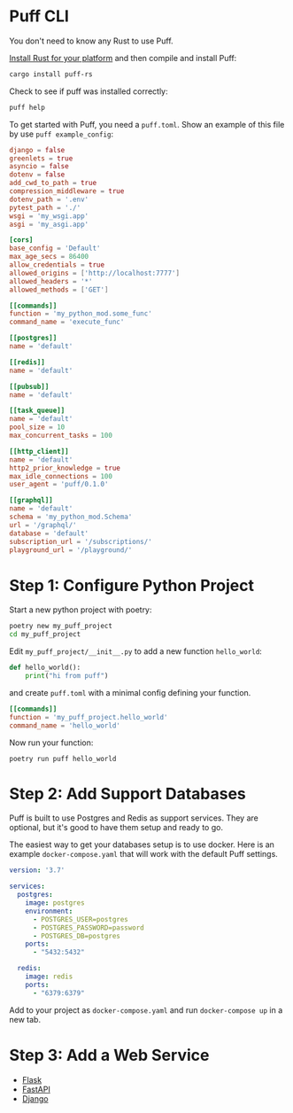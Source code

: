 # Puff CLI

You don't need to know any Rust to use Puff.

[Install Rust for your platform](https://www.rust-lang.org/tools/install) and then compile and install Puff:

```bash
cargo install puff-rs
```

Check to see if puff was installed correctly:

```bash
puff help
```

To get started with Puff, you need a `puff.toml`. Show an example of this file by use `puff example_config`:

```toml
django = false
greenlets = true
asyncio = false
dotenv = false
add_cwd_to_path = true
compression_middleware = true
dotenv_path = '.env'
pytest_path = './'
wsgi = 'my_wsgi.app'
asgi = 'my_asgi.app'

[cors]
base_config = 'Default'
max_age_secs = 86400
allow_credentials = true
allowed_origins = ['http://localhost:7777']
allowed_headers = '*'
allowed_methods = ['GET']

[[commands]]
function = 'my_python_mod.some_func'
command_name = 'execute_func'

[[postgres]]
name = 'default'

[[redis]]
name = 'default'

[[pubsub]]
name = 'default'

[[task_queue]]
name = 'default'
pool_size = 10
max_concurrent_tasks = 100

[[http_client]]
name = 'default'
http2_prior_knowledge = true
max_idle_connections = 100
user_agent = 'puff/0.1.0'

[[graphql]]
name = 'default'
schema = 'my_python_mod.Schema'
url = '/graphql/'
database = 'default'
subscription_url = '/subscriptions/'
playground_url = '/playground/'
```

# Step 1: Configure Python Project

Start a new python project with poetry:

```bash
poetry new my_puff_project
cd my_puff_project
```

Edit `my_puff_project/__init__.py` to add a new function `hello_world`:

```python
def hello_world():
    print("hi from puff")
```

and create `puff.toml` with a minimal config defining your function.

```toml
[[commands]]
function = 'my_puff_project.hello_world'
command_name = 'hello_world'
```

Now run your function:

```
poetry run puff hello_world
```

# Step 2: Add Support Databases

Puff is built to use Postgres and Redis as support services. They are optional, but it's good to have them setup and ready to go.

The easiest way to get your databases setup is to use docker. Here is an example `docker-compose.yaml` that will work with the default Puff settings.

```yaml
version: '3.7'

services:
  postgres:
    image: postgres
    environment:
      - POSTGRES_USER=postgres
      - POSTGRES_PASSWORD=password
      - POSTGRES_DB=postgres
    ports:
      - "5432:5432"

  redis:
    image: redis
    ports:
      - "6379:6379"
```

Add to your project as `docker-compose.yaml` and run `docker-compose up` in a new tab.


# Step 3: Add a Web Service

* [Flask](https://github.com/hansonkd/puff/blob/master/book/Flask.md)
* [FastAPI](https://github.com/hansonkd/puff/blob/master/book/FastAPI.md)
* [Django](https://github.com/hansonkd/puff/blob/master/book/Django.md)
